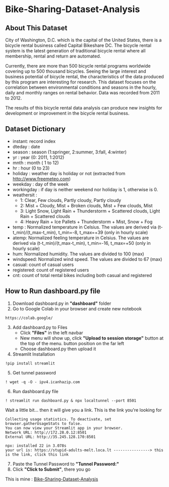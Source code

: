 # Bike-Sharing-Dataset-Analysis

## About This Dataset

City of Washington, D.C. which is the capital of the United States, there is a bicycle rental business called Capital Bikeshare DC. The bicycle rental system is the latest generation of traditional bicycle rental where all membership, rental and return are automated.

Currently, there are more than 500 bicycle rental programs worldwide covering up to 500 thousand bicycles. Seeing the large interest and business potential of bicycle rental, the characteristics of the data produced by this program are interesting for research. This dataset focuses on the correlation between environmental conditions and seasons in the hourly, daily and monthly ranges on rental behavior. Data was recorded from 2011 to 2012.

The results of this bicycle rental data analysis can produce new insights for development or improvement in the bicycle rental business.

## Dataset Dictionary

- instant: record index
- dteday : date
- season : season (1:springer, 2:summer, 3:fall, 4:winter)
- yr : year (0: 2011, 1:2012)
- mnth : month ( 1 to 12)
- hr : hour (0 to 23)
- holiday : weather day is holiday or not (extracted from http://www.freemeteo.com)
- weekday : day of the week
- workingday : if day is neither weekend nor holiday is 1, otherwise is 0.
- weathersit :
  - 1: Clear, Few clouds, Partly cloudy, Partly cloudy
  - 2: Mist + Cloudy, Mist + Broken clouds, Mist + Few clouds, Mist
  - 3: Light Snow, Light Rain + Thunderstorm + Scattered clouds, Light Rain + Scattered clouds
  - 4: Heavy Rain + Ice Pallets + Thunderstorm + Mist, Snow + Fog
- temp : Normalized temperature in Celsius. The values are derived via (t-t_min)/(t_max-t_min), t_min=-8, t_max=+39 (only in hourly scale)
- atemp: Normalized feeling temperature in Celsius. The values are derived via (t-t_min)/(t_max-t_min), t_min=-16, t_max=+50 (only in hourly scale)
- hum: Normalized humidity. The values are divided to 100 (max)
- windspeed: Normalized wind speed. The values are divided to 67 (max)
- casual: count of casual users
- registered: count of registered users
- cnt: count of total rental bikes including both casual and registered

## How to Run dashboard.py file

1. Download dashboard.py in **"dashboard"** folder
2. Go to Google Colab in your browser and create new notebook
```
https://colab.google/
```
3. Add dashboard.py to Files
   - Click **"Files"** in the left navbar
   - New menu will show up, click **"Upload to session storage"** button at the top of the menu. button position on the far left
   - Choose dashboard.py then upload it
4. Streamlit Installation
```
!pip install streamlit
```
5. Get tunnel password
```
! wget -q -O - ipv4.icanhazip.com
```
6. Run dashboard.py file
```
! streamlit run dashboard.py & npx localtunnel --port 8501
```
Wait a little bit... then it will give you a link. This is the link you're looking for
```
Collecting usage statistics. To deactivate, set browser.gatherUsageStats to false.
You can now view your Streamlit app in your browser.
Network URL: http://172.28.0.12:8501
External URL: http://35.245.128.170:8501

npx: installed 22 in 3.078s
your url is: https://stupid-adults-melt.loca.lt ----------------> this is the link, click this link
```
7. Paste the Tunnel Password to **"Tunnel Password:"**
8. Click **"Click to Submit"**, there you go

This is mine : [Bike-Sharing-Dataset-Analysis](https://bike-sharing-analysis-r.streamlit.app/)
